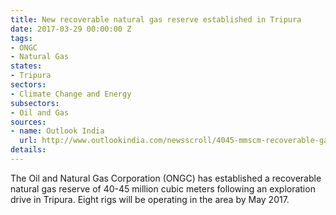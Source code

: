 ```yaml
---
title: New recoverable natural gas reserve established in Tripura
date: 2017-03-29 00:00:00 Z
tags:
- ONGC
- Natural Gas
states:
- Tripura
sectors:
- Climate Change and Energy
subsectors:
- Oil and Gas
sources:
- name: Outlook India
  url: http://www.outlookindia.com/newsscroll/4045-mmscm-recoverable-gas-reserve-established-in-tripura/1015068
details: 
---
```


The Oil and Natural Gas Corporation (ONGC) has established a recoverable natural gas reserve of 40-45 million cubic meters following an exploration drive in Tripura. Eight rigs will be operating in the area by May 2017.
